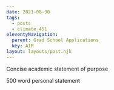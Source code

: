 ```yaml
---
date: 2021-08-30
tags:
  - posts
  - climate_451
eleventyNavigation:
  parent: Grad School Applications
  key: AIM
layout: layouts/post.njk
---
```



Concise academic statement of purpose






500 word personal statement





